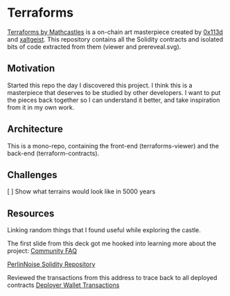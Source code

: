 # Terraforms

[Terraforms by Mathcastles](https://opensea.io/collection/terraforms) is a on-chain art masterpiece created by [0x113d](https://twitter.com/0x113d) and [xaltgeist](https://twitter.com/xaltgeist). This repository contains all the Solidity contracts and isolated bits of code extracted from them (viewer and prereveal.svg).

## Motivation 

Started this repo the day I discovered this project. I think this is a masterpiece that deserves to be studied by other developers. I want to put the pieces back together so I can understand it better, and take inspiration from it in my own work. 

## Architecture

This is a mono-repo, containing the front-end (terraforms-viewer) and the back-end (terraform-contracts).

## Challenges

[ ] Show what terrains would look like in 5000 years

## Resources

Linking random things that I found useful while exploring the castle. 

The first slide from this deck got me hooked into learning more about the project:
[Community FAQ](https://docs.google.com/presentation/d/1v0ccwju6isFD8lIRKFyiPLxbVJhPCSmLLjxF3TBZG4I/edit#slide=id.p)

[PerlinNoise Solidity Repository](https://github.com/0x10f/solidity-perlin-noise)

Reviewed the transactions from this address to trace back to all deployed contracts
[Deployer Wallet Transactions](https://etherscan.io/txs?a=0x9f400619b85eaca2f1f76f4f7e44ab7e5ee12cfa)
